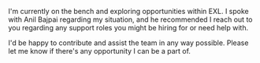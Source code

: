 I'm currently on the bench and exploring opportunities within EXL. I spoke with Anil Bajpai regarding my situation, and he recommended I reach out to you regarding any support roles you might be hiring for or need help with.

I'd be happy to contribute and assist the team in any way possible. Please let me know if there's any opportunity I can be a part of.
